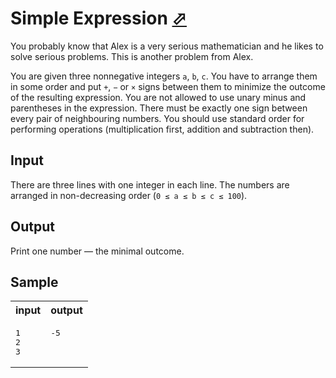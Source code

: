 # Simple Expression [⬀](https://acm.timus.ru/problem.aspx?space=1&num=2066)

You probably know that Alex is a very serious mathematician and he likes to solve serious problems. This is another problem from Alex.

You are given three nonnegative integers `a`, `b`, `c`. You have to arrange them in some order and put `+`, `−` or `×` signs between them to minimize the outcome of the resulting expression. You are not allowed to use unary minus and parentheses in the expression. There must be exactly one sign between every pair of neighbouring numbers. You should use standard order for performing operations (multiplication first, addition and subtraction then).

## Input

There are three lines with one integer in each line. The numbers are arranged in non-decreasing order (`0 ≤ a ≤ b ≤ c ≤ 100`).

## Output

Print one number — the minimal outcome.

## Sample

<table>
<tr>
<th>input</th>
<th>output</th>
</tr>
<tr>
<td style="vertical-align: top">
<pre style="white-space:pre">
1
2
3
</pre>
</td>
<td style="vertical-align: top">
<pre style="white-space:pre">
-5
</pre>
</td>
</tr>
</table>
